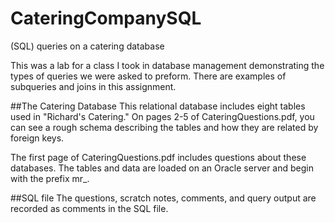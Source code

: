 CateringCompanySQL
==================

(SQL) queries on a catering database

This was a lab for a class I took in database management demonstrating the types of queries we were asked to preform.  There are examples of subqueries and joins in this assignment.

##The Catering Database
This relational database includes eight tables used in "Richard's Catering."  On pages 2-5 of CateringQuestions.pdf, you can see a rough schema describing the tables and how they are related by foreign keys.

The first page of CateringQuestions.pdf includes questions about these databases.  The tables and data are loaded on an Oracle server and begin with the prefix mr_.

##SQL file
The questions, scratch notes, comments, and query output are recorded as comments in the SQL file.

